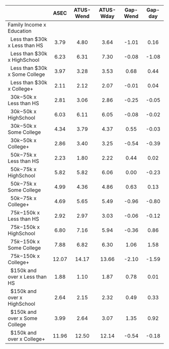 
|                      |         ASEC |    ATUS-Wend |    ATUS-Wday |     Gap-Wend |      Gap-day |
| -------------------- | :----------: | :----------: | :----------: | :----------: | :----------: |
| Family Income x Education |              |              |              |              |              |
| &nbsp;&nbsp;Less than $30k x Less than HS |         3.79 |         4.80 |         3.64 |        -1.01 |         0.16 |
| &nbsp;&nbsp;Less than $30k x HighSchool |         6.23 |         6.31 |         7.30 |        -0.08 |        -1.08 |
| &nbsp;&nbsp;Less than $30k x Some College |         3.97 |         3.28 |         3.53 |         0.68 |         0.44 |
| &nbsp;&nbsp;Less than $30k x College+ |         2.11 |         2.12 |         2.07 |        -0.01 |         0.04 |
| &nbsp;&nbsp;$30k-$50k x Less than HS |         2.81 |         3.06 |         2.86 |        -0.25 |        -0.05 |
| &nbsp;&nbsp;$30k-$50k x HighSchool |         6.03 |         6.11 |         6.05 |        -0.08 |        -0.02 |
| &nbsp;&nbsp;$30k-$50k x Some College |         4.34 |         3.79 |         4.37 |         0.55 |        -0.03 |
| &nbsp;&nbsp;$30k-$50k x College+ |         2.86 |         3.40 |         3.25 |        -0.54 |        -0.39 |
| &nbsp;&nbsp;$50k-$75k x Less than HS |         2.23 |         1.80 |         2.22 |         0.44 |         0.02 |
| &nbsp;&nbsp;$50k-$75k x HighSchool |         5.82 |         5.82 |         6.06 |         0.00 |        -0.23 |
| &nbsp;&nbsp;$50k-$75k x Some College |         4.99 |         4.36 |         4.86 |         0.63 |         0.13 |
| &nbsp;&nbsp;$50k-$75k x College+ |         4.69 |         5.65 |         5.49 |        -0.96 |        -0.80 |
| &nbsp;&nbsp;$75k-$150k x Less than HS |         2.92 |         2.97 |         3.03 |        -0.06 |        -0.12 |
| &nbsp;&nbsp;$75k-$150k x HighSchool |         6.80 |         7.16 |         5.94 |        -0.36 |         0.86 |
| &nbsp;&nbsp;$75k-$150k x Some College |         7.88 |         6.82 |         6.30 |         1.06 |         1.58 |
| &nbsp;&nbsp;$75k-$150k x College+ |        12.07 |        14.17 |        13.66 |        -2.10 |        -1.59 |
| &nbsp;&nbsp;$150k and over x Less than HS |         1.88 |         1.10 |         1.87 |         0.78 |         0.01 |
| &nbsp;&nbsp;$150k and over x HighSchool |         2.64 |         2.15 |         2.32 |         0.49 |         0.33 |
| &nbsp;&nbsp;$150k and over x Some College |         3.99 |         2.64 |         3.07 |         1.35 |         0.92 |
| &nbsp;&nbsp;$150k and over x College+ |        11.96 |        12.50 |        12.14 |        -0.54 |        -0.18 |

